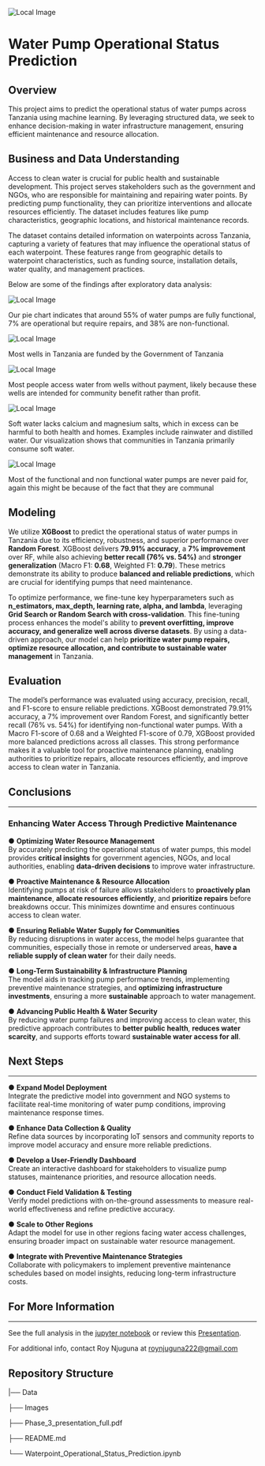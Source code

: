 ![Local Image](Images/well.jpg)
# Water Pump Operational Status Prediction

## Overview
This project aims to predict the operational status of water pumps across Tanzania using machine learning. By leveraging structured data, we seek to enhance decision-making in water infrastructure management, ensuring efficient maintenance and resource allocation.

## Business and Data Understanding
Access to clean water is crucial for public health and sustainable development. This project serves stakeholders such as the government and NGOs, who are responsible for maintaining and repairing water points. By predicting pump functionality, they can prioritize interventions and allocate resources efficiently. The dataset includes features like pump characteristics, geographic locations, and historical maintenance records.

The dataset contains detailed information on waterpoints across Tanzania, capturing a variety of features that may influence the operational status of each waterpoint. These features range from geographic details to waterpoint characteristics, such as funding source, installation details, water quality, and management practices.

Below are some of the findings after exploratory data analysis:


![Local Image](Images/pie.png)

Our pie chart indicates that around 55% of water pumps are fully functional, 7% are operational but require repairs, and 38% are non-functional.


![Local Image](Images/funder.png)

Most wells in Tanzania are funded by the Government of Tanzania

![Local Image](Images/Payment.png)


Most people access water from wells without payment, likely because these wells are intended for community benefit rather than profit.

![Local Image](Images/soft_water.png)

Soft water lacks calcium and magnesium salts, which in excess can be harmful to both health and homes. Examples include rainwater and distilled water. Our visualization shows that communities in Tanzania primarily consume soft water.


![Local Image](Images/functional.png)

Most of the functional and non functional water pumps are never paid for, again this might be because of the fact that they are communal



## Modeling
We utilize **XGBoost** to predict the operational status of water pumps in Tanzania due to its efficiency, robustness, and superior performance over **Random Forest**. XGBoost delivers **79.91% accuracy**, a **7% improvement** over RF, while also achieving **better recall (76% vs. 54%)** and **stronger generalization** (Macro F1: **0.68**, Weighted F1: **0.79**). These metrics demonstrate its ability to produce **balanced and reliable predictions**, which are crucial for identifying pumps that need maintenance.  

To optimize performance, we fine-tune key hyperparameters such as **n_estimators, max_depth, learning rate, alpha, and lambda**, leveraging **Grid Search or Random Search with cross-validation**. This fine-tuning process enhances the model's ability to **prevent overfitting, improve accuracy, and generalize well across diverse datasets**. By using a data-driven approach, our model can help **prioritize water pump repairs, optimize resource allocation, and contribute to sustainable water management** in Tanzania.


## Evaluation
The model’s performance was evaluated using accuracy, precision, recall, and F1-score to ensure reliable predictions. XGBoost demonstrated 79.91% accuracy, a 7% improvement over Random Forest, and significantly better recall (76% vs. 54%) for identifying non-functional water pumps. With a Macro F1-score of 0.68 and a Weighted F1-score of 0.79, XGBoost provided more balanced predictions across all classes. This strong performance makes it a valuable tool for proactive maintenance planning, enabling authorities to prioritize repairs, allocate resources efficiently, and improve access to clean water in Tanzania.

## Conclusions
---
### **Enhancing Water Access Through Predictive Maintenance**  

● **Optimizing Water Resource Management**  
By accurately predicting the operational status of water pumps, this model provides **critical insights** for government agencies, NGOs, and local authorities, enabling **data-driven decisions** to improve water infrastructure.  

● **Proactive Maintenance & Resource Allocation**  
Identifying pumps at risk of failure allows stakeholders to **proactively plan maintenance**, **allocate resources efficiently**, and **prioritize repairs** before breakdowns occur. This minimizes downtime and ensures continuous access to clean water.  

● **Ensuring Reliable Water Supply for Communities**  
By reducing disruptions in water access, the model helps guarantee that communities, especially those in remote or underserved areas, **have a reliable supply of clean water** for their daily needs.  

● **Long-Term Sustainability & Infrastructure Planning**  
The model aids in tracking pump performance trends, implementing preventive maintenance strategies, and **optimizing infrastructure investments**, ensuring a more **sustainable** approach to water management.  

● **Advancing Public Health & Water Security**  
By reducing water pump failures and improving access to clean water, this predictive approach contributes to **better public health**, **reduces water scarcity**, and supports efforts toward **sustainable water access for all**.


## **Next Steps**  
---  
● **Expand Model Deployment**  
Integrate the predictive model into government and NGO systems to facilitate real-time monitoring of water pump conditions, improving maintenance response times.  

● **Enhance Data Collection & Quality**  
Refine data sources by incorporating IoT sensors and community reports to improve model accuracy and ensure more reliable predictions.  

● **Develop a User-Friendly Dashboard**  
Create an interactive dashboard for stakeholders to visualize pump statuses, maintenance priorities, and resource allocation needs.  

● **Conduct Field Validation & Testing**  
Verify model predictions with on-the-ground assessments to measure real-world effectiveness and refine predictive accuracy.  

● **Scale to Other Regions**  
Adapt the model for use in other regions facing water access challenges, ensuring broader impact on sustainable water resource management.  

● **Integrate with Preventive Maintenance Strategies**  
Collaborate with policymakers to implement preventive maintenance schedules based on model insights, reducing long-term infrastructure costs.

## **For More Information**
---


See the full analysis in the [jupyter notebook](.Waterpoint_Operational_Status_Prediction.ipynb) or review this [Presentation](./Phase_3_presentation_full.pdf).

For additional info, contact Roy Njuguna at roynjuguna222@gmail.com

## **Repository Structure**
|── Data

├── Images

├── Phase_3_presentation_full.pdf

├── README.md

└── Waterpoint_Operational_Status_Prediction.ipynb

